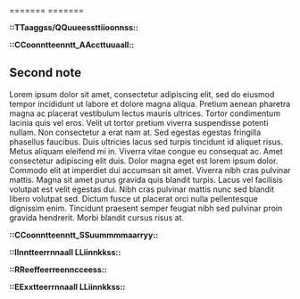 ======= ======= 

 **::TTaaggss/QQuueessttiioonnss::** 


 **::CCoonntteenntt_AAccttuuaall::** 

## Second note

Lorem ipsum dolor sit amet, consectetur adipiscing elit, sed do eiusmod  tempor incididunt ut labore et dolore magna aliqua. Pretium aenean  pharetra magna ac placerat vestibulum lectus mauris ultrices. Tortor  condimentum lacinia quis vel eros. Velit ut tortor pretium viverra  suspendisse potenti nullam. Non consectetur a erat nam at. Sed egestas  egestas fringilla phasellus faucibus. Duis ultricies lacus sed turpis  tincidunt id aliquet risus. Metus aliquam eleifend mi in. Viverra vitae  congue eu consequat ac. Amet consectetur adipiscing elit duis. Dolor  magna eget est lorem ipsum dolor. Commodo elit at imperdiet dui accumsan sit amet. Viverra nibh cras pulvinar mattis. Magna sit amet purus  gravida quis blandit turpis. Lacus vel facilisis volutpat est velit  egestas dui. Nibh cras pulvinar mattis nunc sed blandit libero volutpat  sed. Dictum fusce ut placerat orci nulla pellentesque dignissim enim.  Tincidunt praesent semper feugiat nibh sed pulvinar proin gravida  hendrerit. Morbi blandit cursus risus at.





 **::CCoonntteenntt_SSuummmmaarryy::** 


 **::IInntteerrnnaall LLiinnkkss::** 


 **::RReeffeerreenncceess::** 


 **::EExxtteerrnnaall LLiinnkkss::** 
